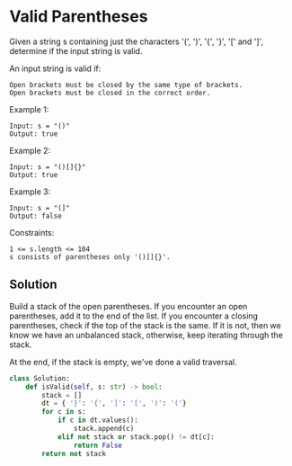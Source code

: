 # Valid Parentheses

Given a string s containing just the characters '(', ')', '{', '}', '[' and ']', determine if the input string is valid.

An input string is valid if:

```
Open brackets must be closed by the same type of brackets.
Open brackets must be closed in the correct order.
```

Example 1:

```
Input: s = "()"
Output: true
```

Example 2:

```
Input: s = "()[]{}"
Output: true
```

Example 3:

```
Input: s = "(]"
Output: false
```

Constraints:

```
1 <= s.length <= 104
s consists of parentheses only '()[]{}'.
```

## Solution

Build a stack of the open parentheses. If you encounter an open
parentheses, add it to the end of the list. If you encounter a closing
parentheses, check if the top of the stack is the same. If it is not,
then we know we have an unbalanced stack, otherwise, keep iterating
through the stack.

At the end, if the stack is empty, we've done a valid traversal.

```python
class Solution:
    def isValid(self, s: str) -> bool:
        stack = []
        dt = { '}': '{', ']': '[', ')': '('}
        for c in s:
            if c in dt.values():
                stack.append(c)
            elif not stack or stack.pop() != dt[c]:
                return False
        return not stack
```
